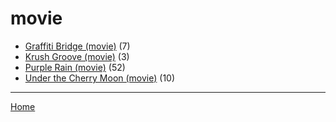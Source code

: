 # movie

  * [Graffiti Bridge (movie)](./movie/graffiti-bridge/) (7)
  * [Krush Groove (movie)](./movie/krush-groove/) (3)
  * [Purple Rain (movie)](./movie/purple-rain/) (52)
  * [Under the Cherry Moon (movie)](./movie/under-the-cherry-moon/) (10)

----

[Home](../)
